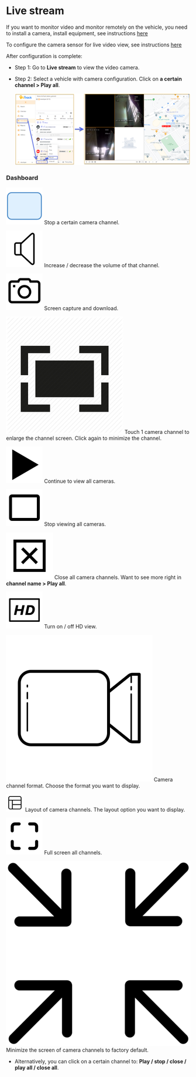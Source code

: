 # Live stream

If you want to monitor video and monitor remotely on the vehicle, you need to install a camera, install equipment, see instructions [here](modules/integrated-devices/smc/sm400/operation-settings/#mdvr)  <div id="mdvr">

To configure the camera sensor for live video view, see instructions [here](modules/web-interface/devices/edit-device/#camera)  <div id="camera">  

After configuration is complete:
* Step 1: Go to **Live stream** to view the video camera.
* Step 2: Select a vehicle with camera configuration. Click on **a certain channel > Play all**.

    <span style="display:block;text-align:left">![Manage device ](/docs/assets/images/web-english/livestream/livestream.png)

### Dashboard

<span class="icon-left ">![Ok](/docs/assets/images/web-interface/icon/SVG/icons8-square.svg) Stop a certain camera channel.

<span class="icon-left svg-filter-info">![Ok](/docs/assets/images/web-interface/icon/SVG/icons8-sound-speaker.svg) Increase / decrease the volume of that channel.

<span class="icon-left svg-filter-info">![Ok](/docs/assets/images/web-interface/icon/SVG/icons8-camera.svg) Screen capture and download.

<span class="icon-left svg-filter-info">![Ok](/docs/assets/images/web-interface/icon/SVG/full-screen-icon-11.png) Touch 1 camera channel to enlarge the channel screen. Click again to minimize the channel.

<span class="icon-left svg-filter-info">![Ok](/docs/assets/images/web-interface/icon/SVG/icons8-play.svg) Continue to view all cameras.

<span class="icon-left svg-filter-info">![Ok](/docs/assets/images/web-interface/icon/SVG/icons8-full-image.svg) Stop viewing all cameras.

<span class="icon-left svg-filter-info">![Ok](/docs/assets/images/web-interface/icon/SVG/icons8-close-window.svg) Close all camera channels. Want to see more right in **channel name > Play all**.

<span class="icon-left svg-filter-info">![Ok](/docs/assets/images/web-interface/icon/SVG/icons8-hd.svg) Turn on / off HD view.

<span class="icon-left svg-filter-info">![Ok](/docs/assets/images/web-interface/icon/SVG/icons8-video-call.svg) Camera channel format. Choose the format you want to display.

<span class="icon-left svg-filter-info">![Ok](/docs/assets/images/web-interface/icon/SVG/layout.svg) Layout of camera channels. The layout option you want to display.

<span class="icon-left svg-filter-info">![Ok](/docs/assets/images/web-interface/icon/SVG/icons8-full-screen.svg) Full screen all channels.

<span class="icon-left svg-filter-info">![Ok](/docs/assets/images/web-interface/icon/SVG/full-screen-exit.svg) Minimize the screen of camera channels to factory default.
 
* Alternatively, you can click on a certain channel to: **Play / stop / close / play all / close all**.